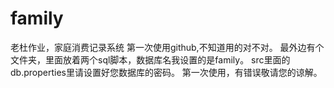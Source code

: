 # family
老杜作业，家庭消费记录系统
第一次使用github,不知道用的对不对。
最外边有个文件夹，里面放着两个sql脚本，数据库名我设置的是family。
src里面的db.properties里请设置好您数据库的密码。
第一次使用，有错误敬请您的谅解。
